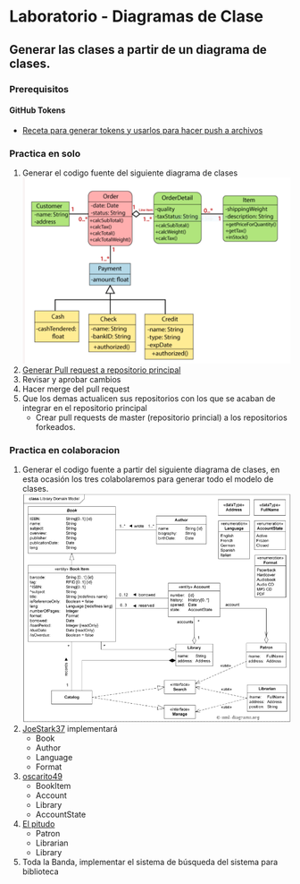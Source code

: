 # Laboratorio - Diagramas de Clase
## Generar las clases a partir de un diagrama de clases.

### Prerequisitos

#### GitHub Tokens
- [Receta para generar tokens y usarlos para hacer push a archivos](https://docs.github.com/en/authentication/keeping-your-account-and-data-secure/creating-a-personal-access-token)

### Practica en solo

1. Generar el codigo fuente del siguiente diagrama de clases
![Order System](/images/diagrama-clase-01.PNG "Diagrama de clases inicial")
2. [Generar Pull request a repositorio principal](https://github.com/JoeStark37/class-diagram-lab)
3. Revisar y aprobar cambios
4. Hacer merge del pull request
5. Que los demas actualicen sus repositorios con los que se acaban de integrar en el repositorio principal
    - Crear pull requests de master (repositorio princial) a los repositorios forkeados.

### Practica en colaboracion

1. Generar el codigo fuente a partir del siguiente diagrama de clases, en esta ocasión los tres colabolaremos para generar todo el modelo de clases.
![Library system](/images/diagrama-clase-02.png "Diagrama de clase biblioteca")
2. [JoeStark37](https://github.com/JoeStark37/class-diagram-lab) implementará
    - Book
    - Author
    - Language
    - Format
3. [oscarito49](https://github.com/oscarito49/class-diagram-lab)
    - BookItem
    - Account
    - Library
    - AccountState
4. [El pitudo](https://github.com/Laboratorios-Gigabyte/class-diagram-lab?organization=Laboratorios-Gigabyte&organization=Laboratorios-Gigabyte)
    - Patron
    - Librarian
    - Library
5. Toda la Banda, implementar el sistema de búsqueda del sistema para biblioteca